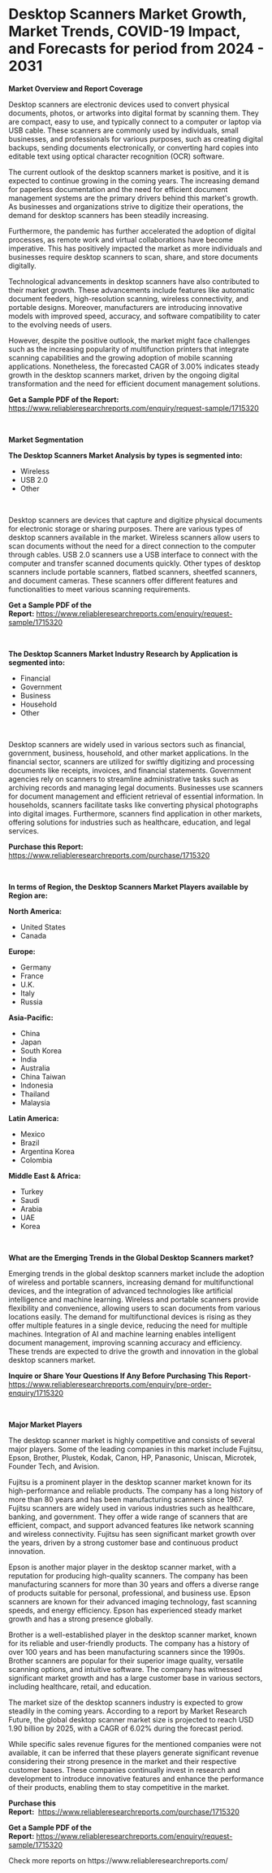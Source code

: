 <p><h1>Desktop Scanners Market Growth, Market Trends, COVID-19 Impact, and Forecasts for period from 2024 - 2031</h1></p><p><strong>Market Overview and Report Coverage</strong></p>
<p><p>Desktop scanners are electronic devices used to convert physical documents, photos, or artworks into digital format by scanning them. They are compact, easy to use, and typically connect to a computer or laptop via USB cable. These scanners are commonly used by individuals, small businesses, and professionals for various purposes, such as creating digital backups, sending documents electronically, or converting hard copies into editable text using optical character recognition (OCR) software.</p><p>The current outlook of the desktop scanners market is positive, and it is expected to continue growing in the coming years. The increasing demand for paperless documentation and the need for efficient document management systems are the primary drivers behind this market's growth. As businesses and organizations strive to digitize their operations, the demand for desktop scanners has been steadily increasing.</p><p>Furthermore, the pandemic has further accelerated the adoption of digital processes, as remote work and virtual collaborations have become imperative. This has positively impacted the market as more individuals and businesses require desktop scanners to scan, share, and store documents digitally.</p><p>Technological advancements in desktop scanners have also contributed to their market growth. These advancements include features like automatic document feeders, high-resolution scanning, wireless connectivity, and portable designs. Moreover, manufacturers are introducing innovative models with improved speed, accuracy, and software compatibility to cater to the evolving needs of users.</p><p>However, despite the positive outlook, the market might face challenges such as the increasing popularity of multifunction printers that integrate scanning capabilities and the growing adoption of mobile scanning applications. Nonetheless, the forecasted CAGR of 3.00% indicates steady growth in the desktop scanners market, driven by the ongoing digital transformation and the need for efficient document management solutions.</p></p>
<p><strong>Get a Sample PDF of the Report:</strong> <a href="https://www.reliableresearchreports.com/enquiry/request-sample/1715320">https://www.reliableresearchreports.com/enquiry/request-sample/1715320</a></p>
<p>&nbsp;</p>
<p><strong>Market Segmentation</strong></p>
<p><strong>The Desktop Scanners Market Analysis by types is segmented into:</strong></p>
<p><ul><li>Wireless</li><li>USB 2.0</li><li>Other</li></ul></p>
<p>&nbsp;</p>
<p><p>Desktop scanners are devices that capture and digitize physical documents for electronic storage or sharing purposes. There are various types of desktop scanners available in the market. Wireless scanners allow users to scan documents without the need for a direct connection to the computer through cables. USB 2.0 scanners use a USB interface to connect with the computer and transfer scanned documents quickly. Other types of desktop scanners include portable scanners, flatbed scanners, sheetfed scanners, and document cameras. These scanners offer different features and functionalities to meet various scanning requirements.</p></p>
<p><strong>Get a Sample PDF of the Report:</strong>&nbsp;<a href="https://www.reliableresearchreports.com/enquiry/request-sample/1715320">https://www.reliableresearchreports.com/enquiry/request-sample/1715320</a></p>
<p>&nbsp;</p>
<p><strong>The Desktop Scanners Market Industry Research by Application is segmented into:</strong></p>
<p><ul><li>Financial</li><li>Government</li><li>Business</li><li>Household</li><li>Other</li></ul></p>
<p>&nbsp;</p>
<p><p>Desktop scanners are widely used in various sectors such as financial, government, business, household, and other market applications. In the financial sector, scanners are utilized for swiftly digitizing and processing documents like receipts, invoices, and financial statements. Government agencies rely on scanners to streamline administrative tasks such as archiving records and managing legal documents. Businesses use scanners for document management and efficient retrieval of essential information. In households, scanners facilitate tasks like converting physical photographs into digital images. Furthermore, scanners find application in other markets, offering solutions for industries such as healthcare, education, and legal services.</p></p>
<p><strong>Purchase this Report:</strong>&nbsp; <a href="https://www.reliableresearchreports.com/purchase/1715320">https://www.reliableresearchreports.com/purchase/1715320</a></p>
<p>&nbsp;</p>
<p><strong>In terms of Region, the Desktop Scanners Market Players available by Region are:</strong></p>
<p>
    <p> <strong> North America: </strong>
        <ul>
            <li>United States</li>
            <li>Canada</li>
        </ul>
        </p> 
    <p> <strong> Europe: </strong>
        <ul>
            <li>Germany</li>
            <li>France</li>
            <li>U.K.</li>
            <li>Italy</li>
            <li>Russia</li>
        </ul>
        </p> 
    <p> <strong> Asia-Pacific: </strong>
        <ul>
            <li>China</li>
            <li>Japan</li>
            <li>South Korea</li>
            <li>India</li>
            <li>Australia</li>
            <li>China Taiwan</li>
            <li>Indonesia</li>
            <li>Thailand</li>
            <li>Malaysia</li>
        </ul>
        </p> 
    <p> <strong> Latin America: </strong>
        <ul>
            <li>Mexico</li>
            <li>Brazil</li>
            <li>Argentina Korea</li>
            <li>Colombia</li>
        </ul>
        </p> 
    <p> <strong> Middle East & Africa: </strong>
        <ul>
            <li>Turkey</li>
            <li>Saudi</li>
            <li>Arabia</li>
            <li>UAE</li>
            <li>Korea</li>
        </ul>
    </p>
    </p>
<p>&nbsp;</p>
<p><strong>What are the Emerging Trends in the Global Desktop Scanners market?</strong></p>
<p><p>Emerging trends in the global desktop scanners market include the adoption of wireless and portable scanners, increasing demand for multifunctional devices, and the integration of advanced technologies like artificial intelligence and machine learning. Wireless and portable scanners provide flexibility and convenience, allowing users to scan documents from various locations easily. The demand for multifunctional devices is rising as they offer multiple features in a single device, reducing the need for multiple machines. Integration of AI and machine learning enables intelligent document management, improving scanning accuracy and efficiency. These trends are expected to drive the growth and innovation in the global desktop scanners market.</p></p>
<p><strong>Inquire or Share Your Questions If Any Before Purchasing This Report</strong>- <a href="https://www.reliableresearchreports.com/enquiry/pre-order-enquiry/1715320">https://www.reliableresearchreports.com/enquiry/pre-order-enquiry/1715320</a></p>
<p>&nbsp;</p>
<p><strong>Major Market Players</strong></p>
<p><p>The desktop scanner market is highly competitive and consists of several major players. Some of the leading companies in this market include Fujitsu, Epson, Brother, Plustek, Kodak, Canon, HP, Panasonic, Uniscan, Microtek, Founder Tech, and Avision.</p><p>Fujitsu is a prominent player in the desktop scanner market known for its high-performance and reliable products. The company has a long history of more than 80 years and has been manufacturing scanners since 1967. Fujitsu scanners are widely used in various industries such as healthcare, banking, and government. They offer a wide range of scanners that are efficient, compact, and support advanced features like network scanning and wireless connectivity. Fujitsu has seen significant market growth over the years, driven by a strong customer base and continuous product innovation.</p><p>Epson is another major player in the desktop scanner market, with a reputation for producing high-quality scanners. The company has been manufacturing scanners for more than 30 years and offers a diverse range of products suitable for personal, professional, and business use. Epson scanners are known for their advanced imaging technology, fast scanning speeds, and energy efficiency. Epson has experienced steady market growth and has a strong presence globally.</p><p>Brother is a well-established player in the desktop scanner market, known for its reliable and user-friendly products. The company has a history of over 100 years and has been manufacturing scanners since the 1990s. Brother scanners are popular for their superior image quality, versatile scanning options, and intuitive software. The company has witnessed significant market growth and has a large customer base in various sectors, including healthcare, retail, and education.</p><p>The market size of the desktop scanners industry is expected to grow steadily in the coming years. According to a report by Market Research Future, the global desktop scanner market size is projected to reach USD 1.90 billion by 2025, with a CAGR of 6.02% during the forecast period.</p><p>While specific sales revenue figures for the mentioned companies were not available, it can be inferred that these players generate significant revenue considering their strong presence in the market and their respective customer bases. These companies continually invest in research and development to introduce innovative features and enhance the performance of their products, enabling them to stay competitive in the market.</p></p>
<p><strong>Purchase this Report:</strong>&nbsp;&nbsp;<a href="https://www.reliableresearchreports.com/purchase/1715320">https://www.reliableresearchreports.com/purchase/1715320</a></p>
<p></p>
<p><strong>Get a Sample PDF of the Report:</strong>&nbsp;<a href="https://www.reliableresearchreports.com/enquiry/request-sample/1715320">https://www.reliableresearchreports.com/enquiry/request-sample/1715320</a></p>
<p>Check more reports on https://www.reliableresearchreports.com/</p>